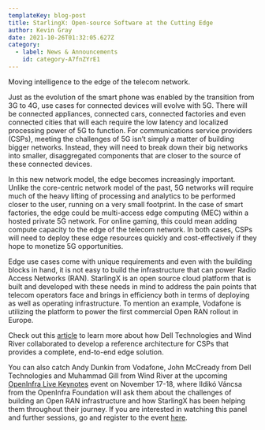 ```yaml
---
templateKey: blog-post
title: StarlingX: Open-source Software at the Cutting Edge
author: Kevin Gray
date: 2021-10-26T01:32:05.627Z
category: 
  - label: News & Announcements
    id: category-A7fnZYrE1
---
```


Moving intelligence to the edge of the telecom network. <!-- more -->

Just as the evolution of the smart phone was enabled by the transition from 3G to 4G, use cases for connected devices will evolve with 5G. There will be connected appliances, connected cars, connected factories and even connected cities that will each require the low latency and localized processing power of 5G to function. For communications service providers (CSPs), meeting the challenges of 5G isn’t simply a matter of building bigger networks. Instead, they will need to break down their big networks into smaller, disaggregated components that are closer to the source of these connected devices.

In this new network model, the edge becomes increasingly important. Unlike the core-centric network model of the past, 5G networks will require much of the heavy lifting of processing and analytics to be performed closer to the user, running on a very small footprint. In the case of smart factories, the edge could be multi-access edge computing (MEC) within a hosted private 5G network. For online gaming, this could mean adding compute capacity to the edge of the telecom network. In both cases, CSPs will need to deploy these edge resources quickly and cost-effectively if they hope to monetize 5G opportunities.

Edge use cases come with unique requirements and even with the building blocks in hand, it is not easy to build the infrastructure that can power Radio Access Networks (RAN). StarlingX is an open source cloud platform that is built and developed with these needs in mind to address the pain points that telecom operators face and brings in efficiency both in terms of deploying as well as operating infrastructure. To mention an example, Vodafone is utilizing the platform to power the first commercial Open RAN rollout in Europe.

Check out this [article](https://www.delltechnologies.com/en-us/blog/starlingx-open-source-software-at-the-cutting-edge/) to learn more about how Dell Technologies and Wind River collaborated to develop a reference architecture for CSPs that provides a complete, end-to-end edge solution.

You can also catch Andy Dunkin from Vodafone, John McCready from Dell Technologies and Muhammad Gill from Wind River at the upcoming [OpenInfra Live Keynotes](https://openinfra.dev/live/keynotes) event on November 17-18, where Ildikó Váncsa from the OpenInfra Foundation will ask them about the challenges of building an Open RAN infrastructure and how StarlingX has been helping them throughout their journey. If you are interested in watching this panel and further sessions, go and register to the event [here](https://openinfralivekeynotes.eventbrite.com/).
